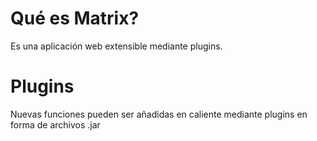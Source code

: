 # Qué es Matrix?
Es una aplicación web extensible mediante plugins.

# Plugins
Nuevas funciones pueden ser añadidas en caliente mediante plugins en forma de archivos .jar



